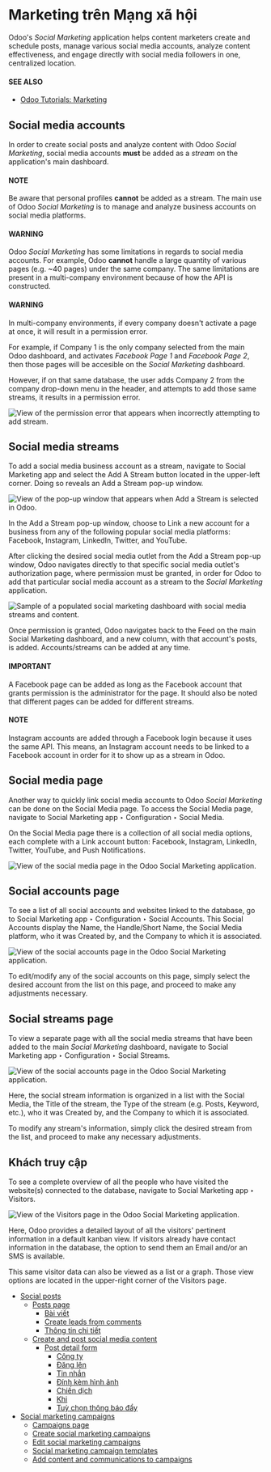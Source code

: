 # Marketing trên Mạng xã hội

Odoo's *Social Marketing* application helps content marketers create and schedule posts, manage
various social media accounts, analyze content effectiveness, and engage directly with social media
followers in one, centralized location.

#### SEE ALSO
- [Odoo Tutorials: Marketing](https://www.odoo.com/slides/marketing-27)

## Social media accounts

In order to create social posts and analyze content with Odoo *Social Marketing*, social media
accounts **must** be added as a *stream* on the application's main dashboard.

#### NOTE
Be aware that personal profiles **cannot** be added as a stream. The main use of Odoo *Social
Marketing* is to manage and analyze business accounts on social media platforms.

#### WARNING
Odoo *Social Marketing* has some limitations in regards to social media accounts. For example,
Odoo **cannot** handle a large quantity of various pages (e.g. ~40 pages) under the same company.
The same limitations are present in a multi-company environment because of how the API is
constructed.

#### WARNING
In multi-company environments, if every company doesn't activate a page at once, it will result
in a permission error.

For example, if Company 1 is the only company selected from the main Odoo dashboard, and
activates *Facebook Page 1* and *Facebook Page 2*, then those pages will be accesible on the
*Social Marketing* dashboard.

However, if on that same database, the user adds Company 2 from the company drop-down menu in the
header, and attempts to add those same streams, it results in a permission error.

![View of the permission error that appears when incorrectly attempting to add stream.](../../_images/permission-error.png)

## Social media streams

To add a social media business account as a stream, navigate to Social Marketing
app and select the Add A Stream button located in the upper-left corner. Doing so
reveals an Add a Stream pop-up window.

![View of the pop-up window that appears when Add a Stream is selected in Odoo.](../../_images/add-stream-social-popup.png)

In the Add a Stream pop-up window, choose to Link a new account for a
business from any of the following popular social media platforms: Facebook,
Instagram, LinkedIn, Twitter, and YouTube.

After clicking the desired social media outlet from the Add a Stream pop-up window, Odoo
navigates directly to that specific social media outlet's authorization page, where permission must
be granted, in order for Odoo to add that particular social media account as a stream to the *Social
Marketing* application.

![Sample of a populated social marketing dashboard with social media streams and content.](../../_images/social-marketing-dashboard.png)

Once permission is granted, Odoo navigates back to the Feed on the main
Social Marketing dashboard, and a new column, with that account's posts, is added.
Accounts/streams can be added at any time.

#### IMPORTANT
A Facebook page can be added as long as the Facebook account that grants
permission is the administrator for the page. It should also be noted that different pages can be
added for different streams.

#### NOTE
Instagram accounts are added through a Facebook login because it uses the
same API. This means, an Instagram account needs to be linked to a
Facebook account in order for it to show up as a stream in Odoo.

## Social media page

Another way to quickly link social media accounts to Odoo *Social Marketing* can be done on the
Social Media page. To access the Social Media page, navigate to
Social Marketing app ‣ Configuration ‣ Social Media.

On the Social Media page there is a collection of all social media options, each
complete with a Link account button: Facebook, Instagram,
LinkedIn, Twitter, YouTube, and Push Notifications.

![View of the social media page in the Odoo Social Marketing application.](../../_images/social-media-page.png)

## Social accounts page

To see a list of all social accounts and websites linked to the database, go to
Social Marketing app ‣ Configuration ‣ Social Accounts. This Social
Accounts display the Name, the Handle/Short Name, the Social
Media platform, who it was Created by, and the Company to which it is
associated.

![View of the social accounts page in the Odoo Social Marketing application.](../../_images/social-accounts-page.png)

To edit/modify any of the social accounts on this page, simply select the desired account from the
list on this page, and proceed to make any adjustments necessary.

## Social streams page

To view a separate page with all the social media streams that have been added to the main *Social
Marketing* dashboard, navigate to Social Marketing app ‣ Configuration ‣ Social
Streams.

![View of the social accounts page in the Odoo Social Marketing application.](../../_images/social-streams-page.png)

Here, the social stream information is organized in a list with the Social Media, the
Title of the stream, the Type of the stream (e.g. Posts,
Keyword, etc.), who it was Created by, and  the Company to which
it is associated.

To modify any stream's information, simply click the desired stream from the list, and proceed to
make any necessary adjustments.

## Khách truy cập

To see a complete overview of all the people who have visited the website(s) connected to the
database, navigate to Social Marketing app ‣ Visitors.

![View of the Visitors page in the Odoo Social Marketing application.](../../_images/visitors1.png)

Here, Odoo provides a detailed layout of all the visitors' pertinent information in a default kanban
view. If visitors already have contact information in the database, the option to send them an
Email and/or an SMS is available.

This same visitor data can also be viewed as a list or a graph. Those view options are located in
the upper-right corner of the Visitors page.

* [Social posts](social_marketing/social_posts.md)
  * [Posts page](social_marketing/social_posts.md#posts-page)
    * [Bài viết](social_marketing/social_posts.md#posts)
    * [Create leads from comments](social_marketing/social_posts.md#create-leads-from-comments)
    * [Thông tin chi tiết](social_marketing/social_posts.md#insights)
  * [Create and post social media content](social_marketing/social_posts.md#create-and-post-social-media-content)
    * [Post detail form](social_marketing/social_posts.md#post-detail-form)
      * [Công ty](social_marketing/social_posts.md#company)
      * [Đăng lên](social_marketing/social_posts.md#post-on)
      * [Tin nhắn](social_marketing/social_posts.md#message)
      * [Đính kèm hình ảnh](social_marketing/social_posts.md#attach-images)
      * [Chiến dịch](social_marketing/social_posts.md#campaign)
      * [Khi](social_marketing/social_posts.md#when)
      * [Tuỳ chọn thông báo đẩy](social_marketing/social_posts.md#push-notification-options)
* [Social marketing campaigns](social_marketing/social_campaigns.md)
  * [Campaigns page](social_marketing/social_campaigns.md#campaigns-page)
  * [Create social marketing campaigns](social_marketing/social_campaigns.md#create-social-marketing-campaigns)
  * [Edit social marketing campaigns](social_marketing/social_campaigns.md#edit-social-marketing-campaigns)
  * [Social marketing campaign templates](social_marketing/social_campaigns.md#social-marketing-campaign-templates)
  * [Add content and communications to campaigns](social_marketing/social_campaigns.md#add-content-and-communications-to-campaigns)
